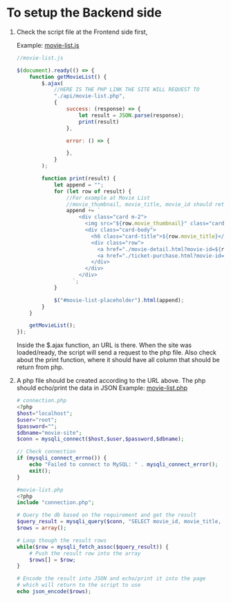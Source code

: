 # To setup the Backend side

1. Check the script file at the Frontend side first,

    Example: [movie-list.js](https://github.com/rayy1218/fyp-project/blob/main/src/script/movie-list.js)

    ```javascript
    //movie-list.js
    
    $(document).ready(() => {
        function getMovieList() {
            $.ajax(
                //HERE IS THE PHP LINK THE SITE WILL REQUEST TO
                "./api/movie-list.php",
                {
                    success: (response) => {
                        let result = JSON.parse(response);
                        print(result)
                    },
    
                    error: () => {
    
                    },
                }
            );
    
            function print(result) {
                let append = "";
                for (let row of result) {
                    //For example at Movie List
                    //movie_thumbnail, movie_title, movie_id should return to the script from php
                    append += `
                        <div class="card m-2">
                          <img src="${row.movie_thumbnail}" class="card-img-top" alt="movie-thumbnail"/>
                          <div class="card-body">
                            <h6 class="card-title">${row.movie_title}</h6>
                            <div class="row">
                              <a href="./movie-detail.html?movie-id=${row.movie_id}" class="btn btn-outline-primary col">Detail</a>
                              <a href="./ticket-purchase.html?movie-id=${row.movie_id}" class="btn btn-outline-secondary col">Book</a>
                            </div>
                          </div>
                        </div>
                      `;
                }
    
                $("#movie-list-placeholder").html(append);
            }
        }
    
        getMovieList();
    });
    ```
    Inside the $.ajax function, an URL is there. When the site was loaded/ready, the script will send a request to the php file.
    Also check about the print function, where it should have all column that should be return from php.


2. A php file should be created according to the URL above. The php should echo/print the data in JSON 
   Example: [movie-list.php](https://github.com/rayy1218/fyp-project/blob/main/src/api/movie-list.php)
    
    ```php
    # connection.php
    <?php
    $host="localhost";
    $user="root";
    $password="";
    $dbname="movie-site";
    $conn = mysqli_connect($host,$user,$password,$dbname);
    
    // Check connection
    if (mysqli_connect_errno()) {
        echo "Failed to connect to MySQL: " . mysqli_connect_error();
        exit();
    }
    ```
    ```php
    #movie-list.php
    <?php
    include "connection.php";
    
    # Query the db based on the requirement and get the result
    $query_result = mysqli_query($conn, "SELECT movie_id, movie_title, movie_thumbnail FROM movie");
    $rows = array();
   
    # Loop though the result rows
    while($row = mysqli_fetch_assoc($query_result)) {
        # Push the result row into the array
        $rows[] = $row;
    }
    
    # Encode the result into JSON and echo/print it into the page
    # which will return to the script to use
    echo json_encode($rows);
    ```
   
